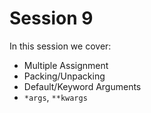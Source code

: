 # Session 9

In this session we cover:
- Multiple Assignment
- Packing/Unpacking
- Default/Keyword Arguments
- `*args`, `**kwargs`
